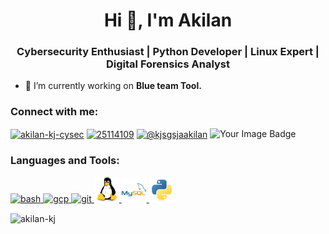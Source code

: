 <h1 align="center">Hi 👋, I'm Akilan</h1>
<h3 align="center">Cybersecurity Enthusiast | Python Developer | Linux Expert | Digital Forensics Analyst</h3>

- 🔭 I’m currently working on **Blue team Tool.**

<h3 align="left">Connect with me:</h3>
<p align="left">
<a href="https://linkedin.com/in/akilan-kj-cysec" target="blank"><img align="center" src="https://raw.githubusercontent.com/rahuldkjain/github-profile-readme-generator/master/src/images/icons/Social/linked-in-alt.svg" alt="akilan-kj-cysec" height="30" width="40" /></a>
<a href="https://stackoverflow.com/users/25114109" target="blank"><img align="center" src="https://raw.githubusercontent.com/rahuldkjain/github-profile-readme-generator/master/src/images/icons/Social/stack-overflow.svg" alt="25114109" height="30" width="40" /></a>
<a href="https://medium.com/@kjsgsjaakilan" target="blank"><img align="center" src="https://raw.githubusercontent.com/rahuldkjain/github-profile-readme-generator/master/src/images/icons/Social/medium.svg" alt="@kjsgsjaakilan" height="30" width="40" /></a>
<img src="https://tryhackme-badges.s3.amazonaws.com/Lucifer03AK.png" alt="Your Image Badge" />
</p>

<h3 align="left">Languages and Tools:</h3>
<p align="left"> <a href="https://www.gnu.org/software/bash/" target="_blank" rel="noreferrer"> <img src="https://www.vectorlogo.zone/logos/gnu_bash/gnu_bash-icon.svg" alt="bash" width="40" height="40"/> </a> <a href="https://cloud.google.com" target="_blank" rel="noreferrer"> <img src="https://www.vectorlogo.zone/logos/google_cloud/google_cloud-icon.svg" alt="gcp" width="40" height="40"/> </a> <a href="https://git-scm.com/" target="_blank" rel="noreferrer"> <img src="https://www.vectorlogo.zone/logos/git-scm/git-scm-icon.svg" alt="git" width="40" height="40"/> </a> <a href="https://www.linux.org/" target="_blank" rel="noreferrer"> <img src="https://raw.githubusercontent.com/devicons/devicon/master/icons/linux/linux-original.svg" alt="linux" width="40" height="40"/> </a> <a href="https://www.mysql.com/" target="_blank" rel="noreferrer"> <img src="https://raw.githubusercontent.com/devicons/devicon/master/icons/mysql/mysql-original-wordmark.svg" alt="mysql" width="40" height="40"/> </a> <a href="https://www.python.org" target="_blank" rel="noreferrer"> <img src="https://raw.githubusercontent.com/devicons/devicon/master/icons/python/python-original.svg" alt="python" width="40" height="40"/> </a> </p>
<p><img align="center" src="https://github-readme-stats.vercel.app/api/top-langs?username=akilan-kj&show_icons=true&theme=tokyonight&locale=en&layout=compact" alt="akilan-kj" /></p>
